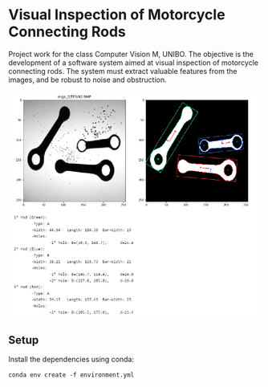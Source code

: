 # Visual Inspection of Motorcycle Connecting Rods

Project work for the class Computer Vision M, UNIBO. The objective is the development of a software system aimed at visual inspection of motorcycle connecting rods. The system must extract valuable features from the images, and be robust to noise and obstruction.

<p align="center">
  <img src="tesi92_result.png" alt="image" width="1000" />
</p>


## Setup

Install the dependencies using conda:

```shell
conda env create -f environment.yml
```

